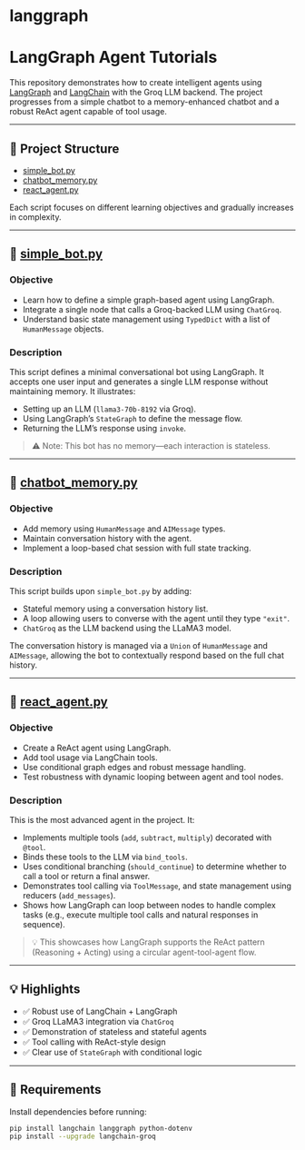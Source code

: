 # langgraph
# LangGraph Agent Tutorials

This repository demonstrates how to create intelligent agents using [LangGraph](https://github.com/langchain-ai/langgraph) and [LangChain](https://github.com/langchain-ai/langchain) with the Groq LLM backend. The project progresses from a simple chatbot to a memory-enhanced chatbot and a robust ReAct agent capable of tool usage.

---

## 📂 Project Structure

- [simple_bot.py](./simple_bot.py)
- [chatbot_memory.py](./chatbot_memory.py)
- [react_agent.py](./react_agent.py)

Each script focuses on different learning objectives and gradually increases in complexity.

---

## 🔹 [simple_bot.py](./simple_bot.py)

### Objective
- Learn how to define a simple graph-based agent using LangGraph.
- Integrate a single node that calls a Groq-backed LLM using `ChatGroq`.
- Understand basic state management using `TypedDict` with a list of `HumanMessage` objects.

### Description
This script defines a minimal conversational bot using LangGraph. It accepts one user input and generates a single LLM response without maintaining memory. It illustrates:
- Setting up an LLM (`llama3-70b-8192` via Groq).
- Using LangGraph’s `StateGraph` to define the message flow.
- Returning the LLM’s response using `invoke`.

> ⚠️ Note: This bot has no memory—each interaction is stateless.

---

## 🔹 [chatbot_memory.py](./chatbot_memory.py)

### Objective
- Add memory using `HumanMessage` and `AIMessage` types.
- Maintain conversation history with the agent.
- Implement a loop-based chat session with full state tracking.

### Description
This script builds upon `simple_bot.py` by adding:
- Stateful memory using a conversation history list.
- A loop allowing users to converse with the agent until they type `"exit"`.
- `ChatGroq` as the LLM backend using the LLaMA3 model.

The conversation history is managed via a `Union` of `HumanMessage` and `AIMessage`, allowing the bot to contextually respond based on the full chat history.

---

## 🔹 [react_agent.py](./react_agent.py)

### Objective
- Create a ReAct agent using LangGraph.
- Add tool usage via LangChain tools.
- Use conditional graph edges and robust message handling.
- Test robustness with dynamic looping between agent and tool nodes.

### Description
This is the most advanced agent in the project. It:
- Implements multiple tools (`add`, `subtract`, `multiply`) decorated with `@tool`.
- Binds these tools to the LLM via `bind_tools`.
- Uses conditional branching (`should_continue`) to determine whether to call a tool or return a final answer.
- Demonstrates tool calling via `ToolMessage`, and state management using reducers (`add_messages`).
- Shows how LangGraph can loop between nodes to handle complex tasks (e.g., execute multiple tool calls and natural responses in sequence).

> 💡 This showcases how LangGraph supports the ReAct pattern (Reasoning + Acting) using a circular agent-tool-agent flow.

---

## 💡 Highlights

- ✅ Robust use of LangChain + LangGraph
- ✅ Groq LLaMA3 integration via `ChatGroq`
- ✅ Demonstration of stateless and stateful agents
- ✅ Tool calling with ReAct-style design
- ✅ Clear use of `StateGraph` with conditional logic

---

## 📌 Requirements

Install dependencies before running:

```bash
pip install langchain langgraph python-dotenv
pip install --upgrade langchain-groq
